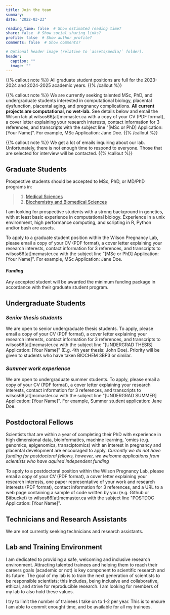 ```yaml
---
title: Join the team
summary:
date: "2022-03-23"

reading_time: false  # Show estimated reading time?
share: false  # Show social sharing links?
profile: false  # Show author profile?
comments: false  # Show comments?

# Optional header image (relative to `assets/media/` folder).
header:
  caption: ""
  image: ""
---
```

{{% callout note %}}
All graduate student positions are full for the 2023-2024 and 2024-2025 academic years.
{{% /callout %}}

{{% callout note %}}
We are currently seeking talented MSc, PhD, and undergraduate students interested in computational biology, placental dysfunction, placental aging, and pregnancy complications.
**All current projects are computational, no wet-lab.**
See details below and email the Wilson lab at wilsos66[at]mcmaster.ca with a copy of your CV (PDF format), a cover letter explaining your research interests, contact information for 3 references, and transcripts with the subject line "[MSc or PhD] Application: [Your Name]". For example, MSc Application: Jane Doe.
{{% /callout %}}

{{% callout note %}}
We get a lot of emails inquiring about our lab. Unfortunately, there is not enough time to respond to everyone. Those that are selected for interview will be contacted.
{{% /callout %}}

## **Graduate Students**

Prospective students should be accepted to MSc, PhD, or MD/PhD programs in:

> 1. [Medical Sciences](https://gs.mcmaster.ca/program/medical-sciences/)
> 2. [Biochemistry and Biomedical Sciences](https://gs.mcmaster.ca/program/biochemistry-and-biomedical-sciences/)

I am looking for prospective students with a strong background in genetics, with at least basic experience in computational biology.
Experience in a unix environment, high performance computing, and scripting in R, Python and/or bash are assets. 

To apply to a graduate student position within the Wilson Pregnancy Lab, please email a copy of your CV (PDF format), a cover letter explaining your research interests, contact information for 3 references, and transcripts to wilsos66[at]mcmaster.ca with the subject line "[MSc or PhD] Application: [Your Name]". For example, MSc Application: Jane Doe.

#### *Funding*

Any accepted student will be awarded the minimum funding package in accordance with their graduate student program. 

## **Undergraduate Students**

### *Senior thesis students*
We are open to senior undergraduate thesis students. To apply, please email a copy of your CV (PDF format), a cover letter explaining your research interests, contact information for 3 references, and transcripts to wilsos66[at]mcmaster.ca with the subject line "[UNDERGRAD THESIS] Application: [Your Name]" (E.g. 4th year thesis: John Doe). Priority will be given to students who have taken BIOCHEM 3BP3 or similar.

### *Summer work experience*
We are open to undergraduate summer students. To apply, please email a copy of your CV (PDF format), a cover letter explaining your research interests, contact information for 3 references, and transcripts to wilsos66[at]mcmaster.ca with the subject line "[UNDERGRAD SUMMER] Application: [Your Name]". For example, Summer student application: Jane Doe.


## **Postdoctoral Fellows**

Scientists that are within a year of completing their PhD with experience in high dimensional data, bioinformatics, machine learning, 'omics (e.g. genomics, epigenomics, transciptomics) with an interest in pregnancy and placental development are encouraged to apply. *Currently we do not have funding for postdoctoral fellows, however, we welcome applications from scientists who have aquired independent funding*

To apply to a postdoctoral position within the Wilson Pregnancy Lab, please email a copy of your CV (PDF format), a cover letter explaining your research interests, one paper representative of your work and research interests (PDF format), contact information for 3 references, and a URL to a web page containing a sample of code written by you (e.g. Github or Bitbucket) to wilsos66[at]mcmaster.ca with the subject line "POSTDOC Application: [Your Name]".


## **Technicians and Research Assistants**
We are not currently seeking technicians and research assistants.


## **Lab and Training Environment**
I am dedicated to providing a safe, welcoming and inclusive research environment. Attracting talented trainees and helping them to reach their careers goals (academic or not) is key component to scientific research and its future. The goal of my lab is to train the next generation of scientists to be responsible scientists; this includes, being inclusive and collaborative, ethical, and strive for reproducible research. I am looking for members of my lab to also hold these values. 

I try to limit the number of trainees I take on to 1-2 per year. This is to ensure I am able to commit enought time, and be available for all my trainees. 




